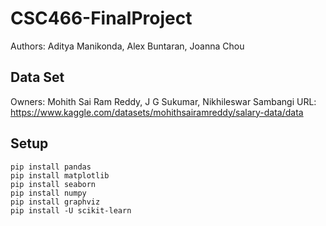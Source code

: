# CSC466-FinalProject
Authors: Aditya Manikonda, Alex Buntaran, Joanna Chou

## Data Set
Owners: Mohith Sai Ram Reddy, J G Sukumar, Nikhileswar Sambangi
URL: https://www.kaggle.com/datasets/mohithsairamreddy/salary-data/data

## Setup
```
pip install pandas
pip install matplotlib
pip install seaborn
pip install numpy
pip install graphviz
pip install -U scikit-learn
```